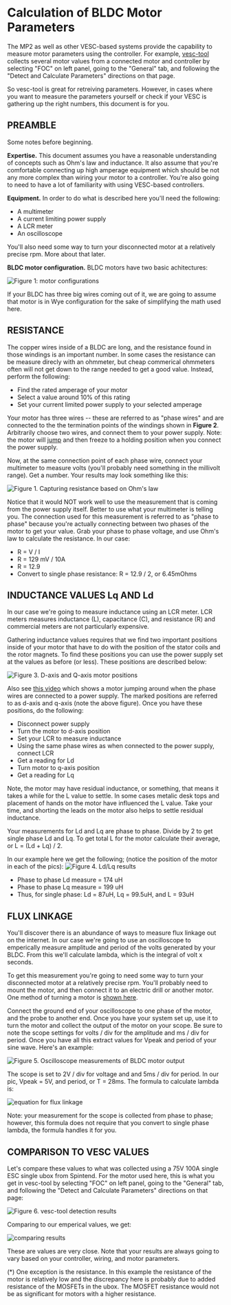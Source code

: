 # Calculation of BLDC Motor Parameters

The MP2 as well as other VESC-based systems provide the capability to measure motor parameters using the controller. For example, [vesc-tool](https://vesc-project.com/vesc_tool) collects several motor values from a connected motor and controller by selecting "FOC" on left panel, going to the "General" tab, and following the "Detect and Calculate Parameters" directions on that page. 

So vesc-tool is great for retreiving parameters. However, in cases where you want to measure the parameters yourself or check if your VESC is gathering up the right numbers, this document is for you. 

## PREAMBLE
Some notes before beginning.

**Expertise.** This document assumes you have a reasonable understanding of concepts such as Ohm's law and inductance. It also assume that you're comfortable connecting up high amperage equipment which should be not any more complex than wiring your motor to a controller. You're also going to need to have a lot of familiarity with using VESC-based controllers. 

**Equipment.** In order to do what is described here you'll need the following: 
* A multimeter
* A current limiting power supply
* A LCR meter
* An oscilloscope

You'll also need some way to turn your disconnected motor at a relatively precise rpm. More about that later. 

**BLDC motor configuration.** BLDC motors have two basic achitectures:

<img src="../gh_assets/MOTOR_PARAM_wye_v_delta.png" title="Figure 1: motor configurations">

If your BLDC has three big wires coming out of it, we are going to assume that motor is in Wye configuration for the sake of simplifying the math used here.

## RESISTANCE

The copper wires inside of a BLDC are long, and the resistance found in those windings is an important number. In some cases the resistance can be measure direcly with an ohmmeter, but cheap commerical ohmmeters often will not get down to the range needed to get a good value. Instead, perform the following:

* Find the rated amperage of your motor
* Select a value around 10% of this rating
* Set your current limited power supply to your selected amperage

Your motor has three wires -- these are referred to as "phase wires" and are connected to the the termination points of the windings shown in **Figure 2**. Arbitrarily choose two wires, and connect them to your power supply. Note: the motor will [jump](https://www.youtube.com/watch?v=oRXPFaZ0nJI) and then freeze to a holding position when you connect the power supply.

Now, at the same connection point of each phase wire, connect your multimeter to measure volts (you'll probably need something in the millivolt range). Get a number. Your results may look something like this:

<img src="../gh_assets/MOTOR_PARAM_resistance.png" title="Figure 1. Capturing resistance based on Ohm's law">

Notice that it would NOT work well to use the measurement that is coming from the power supply itself. Better to use what your multimeter is telling you. The connection used for this measurement is referred to as "phase to phase" because you're actually connecting between two phases of the motor to get your value. Grab your phase to phase voltage, and use Ohm's law to calculate the resistance. In our case:

* R = V / I
* R = 129 mV / 10A
* R = 12.9
* Convert to single phase resistance: R = 12.9 / 2, or 6.45mOhms

## INDUCTANCE VALUES Lq AND Ld
In our case we're going to measure inductance using an LCR meter. LCR meters measures inductance (L), capacitance (C), and resistance (R) and commercial meters are not particularly expensive.

Gathering inductance values requires that we find two important positions inside of your motor that have to do with the position of the stator coils and the rotor magnets. To find these positions you can use the power supply set at the values as before (or less). These positions are described below:

<img src="../gh_assets/MOTOR_PARAM_Ld_Lq1.png" title="Figure 3. D-axis and Q-axis motor positions">

Also see [this video](https://youtu.be/oRXPFaZ0nJI) which shows a motor jumping around when the phase wires are connected to a power supply. The marked positions are referred to as d-axis and q-axis (note the above figure). Once you have these positions, do the following:

* Disconnect power supply
* Turn the motor to d-axis position
* Set your LCR to measure inductance
* Using the same phase wires as when connected to the power supply, connect LCR
* Get a reading for Ld
* Turn motor to q-axis position
* Get a reading for Lq

Note, the motor may have residual inductance, or something, that means it takes a while for the L value to settle. In some cases metalic desk tops and placement of hands on the motor have influenced the L value. Take your time, and shorting the leads on the motor also helps to settle residual inductance.

Your measurements for Ld and Lq are phase to phase. Divide by 2 to get single phase Ld and Lq. To get total L for the motor calculate their average, or L = (Ld + Lq) / 2.

In our example here we get the following; (notice the position of the motor in each of the pics):
<img src="../gh_assets/MOTOR_PARAM_Ld_Lq2.png" title="Figure 4. Ld/Lq results">

* Phase to phase Ld measure = 174 uH
* Phase to phase Lq measure = 199 uH
* Thus, for single phase:  Ld = 87uH, Lq = 99.5uH, and L = 93uH

## FLUX LINKAGE
You'll discover there is an abundance of ways to measure flux linkage out on the internet. In our case we're going to use an oscilloscope to emperically measure amplitude and period of the volts generated by your BLDC. From this we'll calculate lambda, which is the integral of volt x seconds. 

To get this measurement you're going to need some way to turn your disconnected motor at a relatively precise rpm. You'll probably need to mount the motor, and then connect it to an electric drill or another motor. One method of turning a motor is [shown here](https://youtube.com/shorts/YvglKtxUaCQ).

Connect the ground end of your oscilloscope to one phase of the motor, and the probe to another end. Once you have your system set up, use it to turn the motor and collect the output of the motor on your scope. Be sure to note the scope settings for volts / div for the amplitude and ms / div for period. Once you have all this extract values for Vpeak and period of your sine wave. Here's an example:

<img src="../gh_assets/MOTOR_PARAM_scope.png" title="Figure 5. Oscilloscope measurements of BLDC motor output">

The scope is set to 2V / div for voltage and and 5ms / div for period. In our pic, Vpeak = 5V, and period, or T = 28ms. The formula to calculate lambda is:

<img src="../gh_assets/MOTOR_PARAM_lambda.png" title="equation for flux linkage">

Note: your measurement for the scope is collected from phase to phase; however, this formula does not require that you convert to single phase lambda, the formula handles it for you. 

## COMPARISON TO VESC VALUES

Let's compare these values to what was collected using a 75V 100A single ESC single ubox from Spintend. For the motor used here, this is what you get in vesc-tool by selecting "FOC" on left panel, going to the "General" tab, and following the "Detect and Calculate Parameters" directions on that page:

<img src="../gh_assets/MOTOR_PARAM_vesc-tool.png" title="Figure 6. vesc-tool detection results">

Comparing to our emperical values, we get:

<img src="../gh_assets/MOTOR_PARAM_table.png" title="comparing results">

These are values are very close. Note that your results are always going to vary based on your controller, wiring, and motor parameters. 

(*) One exception is the resistance. In this example the resistance of the motor is relatively low and the discrepancy here is probably due to added resistance of the MOSFETs in the ubox. The MOSFET resistance would not be as significant for motors with a higher resistance. 
